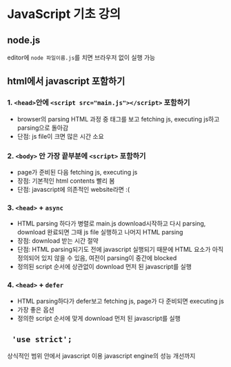 # JavaScript 기초 강의 

## node.js
editor에 `node 파일이름.js`를 치면 브라우저 없이 실행 가능
## html에서 javascript 포함하기
### 1. `<head>`안에 `<script src="main.js"></script>` 포함하기
- browser의 parsing HTML 과정 중 태그를 보고 fetching js, executing js하고 parsing으로 돌아감
- 단점: js file이 크면 많은 시간 소요

### 2. `<body>` 안 가장 끝부분에 `<script>` 포함하기
- page가 준비된 다음 fetching js, executing js
- 장점: 기본적인 html contents 빨리 봄
- 단점:  javascript에 의존적인 website라면 :(

### 3. `<head>` + `async`
- HTML parsing 하다가 병렬로 main.js download시작하고 다시 parsing, download 완료되면 그때 js file 실행하고 나머지 HTML parsing
- 장점: download 받는 시간 절약
- 단점: HTML parsing되기도 전에 javascript 실행되기 때문에 HTML 요소가 아직 정의되어 있지 않을 수 있음, 여전이 parsing이 중간에 blocked
- 정의된 script 순서에 상관없이 download 먼저 된 javascript를 실행

### 4. `<head>` + `defer`
- HTML parsing하다가 defer보고 fetching js, page가 다 준비되면 executing js
- 가장 좋은 옵션
- 정의한 script 순서에 맞게 download 먼저 된 javascript를 실행


## ` 'use strict';`
상식적인 범위 안에서 javascript 이용
javascript engine의 성능 개선까지